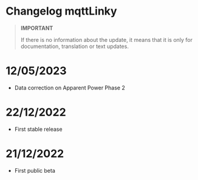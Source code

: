 # Changelog mqttLinky

>**IMPORTANT**
>
>If there is no information about the update, it means that it is only for documentation, translation or text updates.

# 12/05/2023
- Data correction on Apparent Power Phase 2

# 22/12/2022
- First stable release

# 21/12/2022
- First public beta
